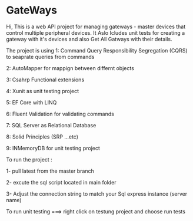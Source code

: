 # GateWays

Hi,
This is a web API project for managing gateways - master devices that control multiple peripheral devices.
It Aslo Icludes unit tests for creating a gateway with it's devices and also Get All Gatways with their details.

The project is using 
1: Command Query Responsibility Segregation (CQRS) to seaprate queries from commands

2: AutoMapper for mappign between differnt objects

3: Csahrp Functional extensions 

4: Xunit as unit testing project 

5: EF Core  with LINQ

6: Fluent Validation for validating commands  

7: SQL Server as Relational Database

8: Solid Principles (SRP ...etc)

9: INMemoryDB for unit testing project 



To run the project :

1- pull latest from the master branch

2- excute the sql script located in main folder

3- Adjust the connection string to match your Sql express instance (server name) 


To run unit testing  ===> right click on testung project and choose  run tests
